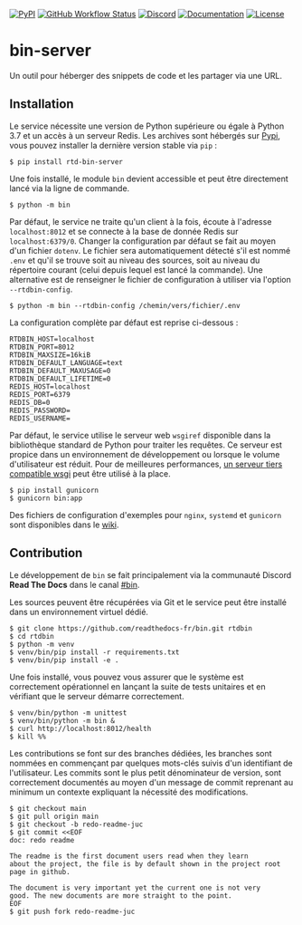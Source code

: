 [![PyPI](https://img.shields.io/pypi/v/rtd-bin-server)](https://pypi.org/project/rtd-bin-server)
[![GitHub Workflow Status](https://img.shields.io/github/workflow/status/readthedocs-fr/bin-server/Continuous%20Integration?logo=github)](https://github.com/readthedocs-fr/bin-server/actions)
[![Discord](https://img.shields.io/discord/238975753969074177?logo=discord)](https://discord.gg/PB9PekTNsg)
[![Documentation](https://img.shields.io/readthedocs/rtd-bin-server?logo=Read%20the%20Docs)](https://rtd-bin-server.readthedocs.io/en/latest/)
[![License](https://img.shields.io/github/license/readthedocs-fr/bin-server)](https://github.com/readthedocs-fr/bin-server/blob/main/LICENSE)

# bin-server

Un outil pour héberger des snippets de code et les partager via une URL.

## Installation

Le service nécessite une version de Python supérieure ou égale à Python 3.7 et un accès à un serveur Redis. Les archives sont hébergés sur [Pypi](https://pypi.org/project/rtd-bin-server/), vous pouvez installer la dernière version stable via `pip` :

	$ pip install rtd-bin-server

Une fois installé, le module `bin` devient accessible et peut être directement lancé via la ligne de commande.

	$ python -m bin

Par défaut, le service ne traite qu'un client à la fois, écoute à l'adresse `localhost:8012` et se connecte à la base de donnée Redis sur `localhost:6379/0`. Changer la configuration par défaut se fait au moyen d'un fichier `dotenv`. Le fichier sera automatiquement détecté s'il est nommé `.env` et qu'il se trouve soit au niveau des sources, soit au niveau du répertoire courant (celui depuis lequel est lancé la commande). Une alternative est de renseigner le fichier de configuration à utiliser via l'option `--rtdbin-config`.

	$ python -m bin --rtdbin-config /chemin/vers/fichier/.env

La configuration complète par défaut est reprise ci-dessous :

    RTDBIN_HOST=localhost
    RTDBIN_PORT=8012
    RTDBIN_MAXSIZE=16kiB
    RTDBIN_DEFAULT_LANGUAGE=text
    RTDBIN_DEFAULT_MAXUSAGE=0
    RTDBIN_DEFAULT_LIFETIME=0
    REDIS_HOST=localhost
    REDIS_PORT=6379
    REDIS_DB=0
    REDIS_PASSWORD=
    REDIS_USERNAME=

Par défaut, le service utilise le serveur web `wsgiref` disponible dans la bibliothèque standard de Python pour traiter les requêtes. Ce serveur est propice dans un environnement de développement ou lorsque le volume d'utilisateur est réduit. Pour de meilleures performances, [un serveur tiers compatible wsgi](https://wsgi.readthedocs.io/en/latest/servers.html) peut être utilisé à la place.

	$ pip install gunicorn
	$ gunicorn bin:app

Des fichiers de configuration d'exemples pour `nginx`, `systemd` et `gunicorn` sont disponibles dans le [wiki](https://github.com/readthedocs-fr/bin/wiki/systemd-nginx-gunicorn).

## Contribution

Le développement de `bin` se fait principalement via la communauté Discord **Read The Docs** dans le canal [#bin](https://discord.gg/FECbXpmj7m).

Les sources peuvent être récupérées via Git et le service peut être installé dans un environnement virtuel dédié.

	$ git clone https://github.com/readthedocs-fr/bin.git rtdbin
	$ cd rtdbin
	$ python -m venv
	$ venv/bin/pip install -r requirements.txt
	$ venv/bin/pip install -e .

Une fois installé, vous pouvez vous assurer que le système est correctement opérationnel en lançant la suite de tests unitaires et en vérifiant que le serveur démarre correctement.

	$ venv/bin/python -m unittest
	$ venv/bin/python -m bin &
	$ curl http://localhost:8012/health
	$ kill %%

Les contributions se font sur des branches dédiées, les branches sont nommées en commençant par quelques mots-clés suivis d'un identifiant de l'utilisateur. Les commits sont le plus petit dénominateur de version, sont correctement documentés au moyen d'un message de commit reprenant au minimum un contexte expliquant la nécessité des modifications.

	$ git checkout main
	$ git pull origin main
	$ git checkout -b redo-readme-juc
	$ git commit <<EOF
	doc: redo readme
	
	The readme is the first document users read when they learn
	about the project, the file is by default shown in the project root
	page in github.
	
	The document is very important yet the current one is not very
	good. The new documents are more straight to the point.
	EOF
	$ git push fork redo-readme-juc
